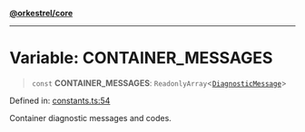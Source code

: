 [**@orkestrel/core**](../index.md)

***

# Variable: CONTAINER\_MESSAGES

> `const` **CONTAINER\_MESSAGES**: `ReadonlyArray`\<[`DiagnosticMessage`](../interfaces/DiagnosticMessage.md)\>

Defined in: [constants.ts:54](https://github.com/orkestrel/core/blob/ccb170966790f428093f11a71a5646a6e842dbf9/src/constants.ts#L54)

Container diagnostic messages and codes.
